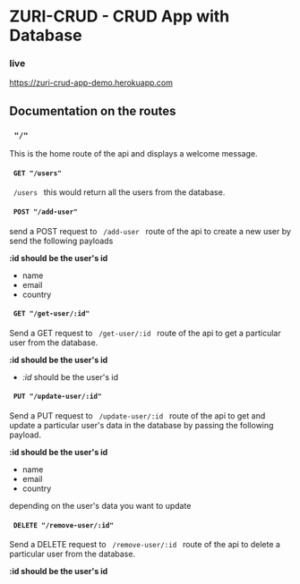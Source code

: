 # ZURI-CRUD - CRUD App with Database

### live
https://zuri-crud-app-demo.herokuapp.com

## Documentation on the routes

### <code> "/" </code>
This is the home route of the api and displays a welcome message.

#### <code> GET "/users" </code>
<code> /users </code> this would return all the users from the database.

#### <code> POST "/add-user" </code>
send a POST request to <code> /add-user </code> route of the api to create a new user by send the following payloads

**:id should be the user's id**

- name
- email
- country

#### <code> GET "/get-user/:id" </code>
Send a GET request to <code> /get-user/:id </code> route of the api to get a particular user from the database.

**:id should be the user's id**

- *:id* should be the user's id

#### <code> PUT "/update-user/:id" </code>
Send a PUT request to <code> /update-user/:id </code> route of the api to get and update a particular user's data in the database by passing the following payload.

**:id should be the user's id**

- name
- email
- country 

depending on the user's data you want to update

#### <code> DELETE "/remove-user/:id" </code>

Send a DELETE request to <code> /remove-user/:id </code> route of the api to delete a particular user from the database.

**:id should be the user's id**